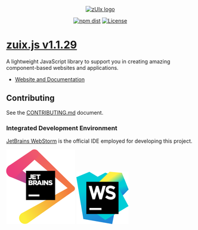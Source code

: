<p align="center">
    <a href="https://zuixjs.github.io/zuix" target="_blank" rel="noopener noreferrer">
        <img width="96" src="https://zuixjs.github.io/zuix/images/zuix-logo.svg" alt="zUIx logo">
    </a>
</p>

<p align="center">
  <a href="https://www.npmjs.com/package/zuix-dist"><img src="https://img.shields.io/npm/v/zuix-dist.svg?style=for-the-badge" alt="npm dist"></a>
  <a href="https://github.com/zuixjs/zuix/blob/master/LICENSE.TXT"><img src="https://img.shields.io/npm/l/zuix-dist.svg?style=for-the-badge" alt="License"></a>
</p>

# [zuix.js v1.1.29](https://zuixjs.github.io/zuixjs.org)

A lightweight JavaScript library to support you in creating amazing component-based websites and applications.
- [Website and Documentation](https://zuixjs.github.io/zuixjs.org)


## Contributing

See the [CONTRIBUTING.md](https://github.com/zuixjs/zuix/blob/master/CONTRIBUTING.md#contributing) document.

### Integrated Development Environment

[JetBrains WebStorm](https://www.jetbrains.com/webstorm/) is the official IDE employed for developing this project.

![JetBrains Logo](https://raw.githubusercontent.com/zuixjs/zuix/master/docs/images/github/jetbrains.svg)
![JetBrains WebStorm Logo](https://raw.githubusercontent.com/zuixjs/zuix/master/docs/images/github/icon-webstorm.svg)

